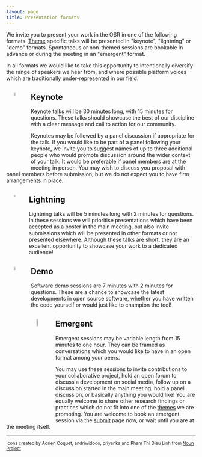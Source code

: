 ```yaml
---
layout: page
title: Presentation formats
---
```


We invite you to present your work in the OSR in one of the following formats. [Theme](themes.md) specific talks will be presented in "keynote", "lightning" or "demo" formats. Spontaneous or non-themed sessions are bookable in advance or during the meeting in an "emergent" format.

In all formats we would like to take this opportunity to intentionally diversify the range of speakers we hear from, and where possible platform voices which are traditionally under-represented in our field.

## Keynote <img style="float: left;" src="../img/nounproj-key.png" alt="keynote" width="5%" hspace="20">

<!-- <img align="right" src="../img/nounproj-key.png" alt="keynote" width="12.5%" hspace="20"> -->

Keynote talks will be 30 minutes long, with 15 minutes for questions. These talks should showcase the best of our discipline with a clear message and call to action for our community.

Keynotes may be followed by a panel discussion if appropriate for the talk. If you would like to be part of a panel following your keynote, we invite you to suggest names of up to three additional people who would promote discussion around the wider context of your talk. It would be preferable if panel members are at the meeting in person. You may wish to discuss you proposal with panel members before submission, but we do not expect you to have firm arrangements in place.


## Lightning <img align="left" src="../img/nounproj-lightning.png" alt="lightning" width="4%" hspace="20">

<!-- <img align="left" src="../img/nounproj-lightning.png" alt="lightning" width="10%" hspace="20"> -->

Lightning talks will be 5 minutes long with 2 minutes for questions. In these sessions we will prioritise presentations which have been accepted as a poster in the main meeting, but also invite submissions which will be presented in other formats or not presented elsewhere. Although these talks are short, they are an excellent opportunity to showcase your work to a dedicated audience!

## Demo <img align="left" src="../img/nounproj-demo.png" alt="demo" width="5%" hspace="20">

<!-- <img align="right" src="../img/nounproj-demo.png" alt="demo" width="12.5%" hspace="20"> -->

Software demo sessions are 7 minutes with 2 minutes for questions. These are a chance to showcase the latest developments in open source software, whether you have written the code yourself or would just like to champion the tool!

## Emergent <img align="left" src="../img/nounproj-emergent.png" alt="emergent" width="7%" hspace="15">

<!-- <img align="right" src="../img/nounproj-emergent.png" alt="emergent" width="15%" hspace="20"> -->

Emergent sessions may be variable length from 15 minutes to one hour. They can be framed as conversations which you would like to have in an open format among your peers.

You may use these sessions to invite contributions to your collaborative project, hold an open forum to discuss a development on social media, follow up on a discussion started in the main meeting, hold a panel discussion, or basically anything you would like! You are equally welcome to share other research findings or practices which do not fit into one of the [themes](themes.md) we are promoting. You are welcome to book an emergent session via the [submit](submit.md) page now, or wait until you are at the meeting itself.  



---

<div align="left"><body><p><small>
Icons created by Adrien Coquet, andriwidodo, priyanka and Pham Thi Dieu Linh from <a href="https://thenounproject.com/">Noun Project</a>
</small></p></body></div>

